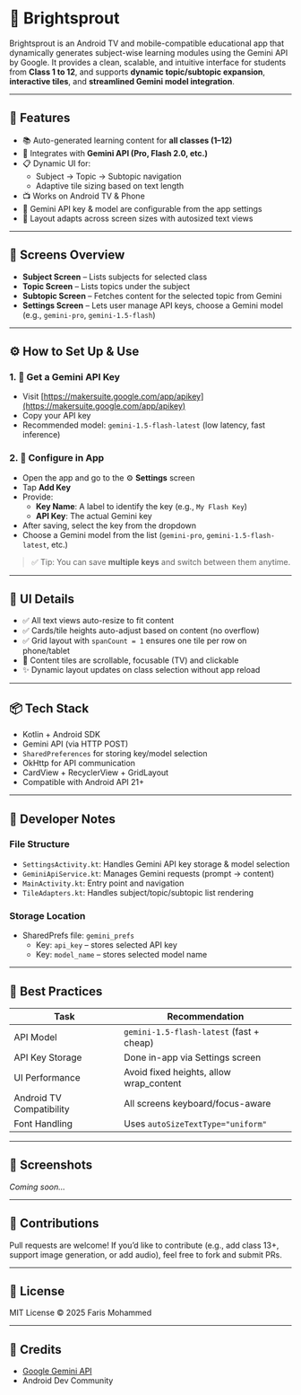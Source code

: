 # 🌱 Brightsprout

Brightsprout is an Android TV and mobile-compatible educational app that dynamically generates subject-wise learning modules using the Gemini API by Google. It provides a clean, scalable, and intuitive interface for students from **Class 1 to 12**, and supports **dynamic topic/subtopic expansion**, **interactive tiles**, and **streamlined Gemini model integration**.

---

## 📱 Features

- 📚 Auto-generated learning content for **all classes (1–12)**
- 🧠 Integrates with **Gemini API (Pro, Flash 2.0, etc.)**
- 📋 Dynamic UI for:
  - Subject → Topic → Subtopic navigation
  - Adaptive tile sizing based on text length
- 📺 Works on Android TV & Phone
- 🔧 Gemini API key & model are configurable from the app settings
- 🎯 Layout adapts across screen sizes with autosized text views

---

## 🧪 Screens Overview

- **Subject Screen** – Lists subjects for selected class
- **Topic Screen** – Lists topics under the subject
- **Subtopic Screen** – Fetches content for the selected topic from Gemini
- **Settings Screen** – Lets user manage API keys, choose a Gemini model (e.g., `gemini-pro`, `gemini-1.5-flash`)

---

## ⚙️ How to Set Up & Use

### 1. 🔑 Get a Gemini API Key
- Visit [https://makersuite.google.com/app/apikey](https://makersuite.google.com/app/apikey)
- Copy your API key
- Recommended model: `gemini-1.5-flash-latest` (low latency, fast inference)

### 2. 🧠 Configure in App
- Open the app and go to the ⚙️ **Settings** screen
- Tap **Add Key**
- Provide:
  - **Key Name**: A label to identify the key (e.g., `My Flash Key`)
  - **API Key**: The actual Gemini key
- After saving, select the key from the dropdown
- Choose a Gemini model from the list (`gemini-pro`, `gemini-1.5-flash-latest`, etc.)

> ✅ Tip: You can save **multiple keys** and switch between them anytime.

---

## 🧱 UI Details

- ✅ All text views auto-resize to fit content
- ✅ Cards/tile heights auto-adjust based on content (no overflow)
- ✅ Grid layout with `spanCount = 1` ensures one tile per row on phone/tablet
- 🧩 Content tiles are scrollable, focusable (TV) and clickable
- ✨ Dynamic layout updates on class selection without app reload

---

## 📦 Tech Stack

- Kotlin + Android SDK
- Gemini API (via HTTP POST)
- `SharedPreferences` for storing key/model selection
- OkHttp for API communication
- CardView + RecyclerView + GridLayout
- Compatible with Android API 21+

---

## 🧰 Developer Notes

### File Structure
- `SettingsActivity.kt`: Handles Gemini API key storage & model selection
- `GeminiApiService.kt`: Manages Gemini requests (prompt → content)
- `MainActivity.kt`: Entry point and navigation
- `TileAdapters.kt`: Handles subject/topic/subtopic list rendering

### Storage Location
- SharedPrefs file: `gemini_prefs`
  - Key: `api_key` – stores selected API key
  - Key: `model_name` – stores selected model name

---

## 🚀 Best Practices

| Task                          | Recommendation                          |
|-------------------------------|------------------------------------------|
| API Model                     | `gemini-1.5-flash-latest` (fast + cheap) |
| API Key Storage               | Done in-app via Settings screen          |
| UI Performance                | Avoid fixed heights, allow wrap_content  |
| Android TV Compatibility      | All screens keyboard/focus-aware         |
| Font Handling                 | Uses `autoSizeTextType="uniform"`        |

---

## 📸 Screenshots

_Coming soon..._

---

## 🤝 Contributions

Pull requests are welcome! If you’d like to contribute (e.g., add class 13+, support image generation, or add audio), feel free to fork and submit PRs.

---

## 📄 License

MIT License © 2025 Faris Mohammed

---

## 🙏 Credits

- [Google Gemini API](https://ai.google.dev/)
- Android Dev Community
